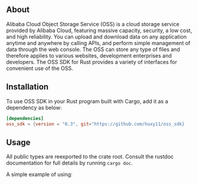 ## About
Alibaba Cloud Object Storage Service (OSS) is a cloud storage service provided by Alibaba Cloud, featuring massive capacity, security, a low cost, and high reliability. You can upload and download data on any application anytime and anywhere by calling APIs, and perform simple management of data through the web console. The OSS can store any type of files and therefore applies to various websites, development enterprises and developers. The OSS SDK for Rust provides a variety of interfaces for convenient use of the OSS. 

## Installation

To use OSS SDK in your Rust program built with Cargo, add it as a dependency as below:
```toml
[dependencies]
oss_sdk = {version = "0.3", git="https://github.com/huxy11/oss_sdk}
```

## Usage

All public types are reexported to the crate root. Consult the rustdoc documentation for full details by running ```cargo doc```.

A simple example of using:
```Rust

```